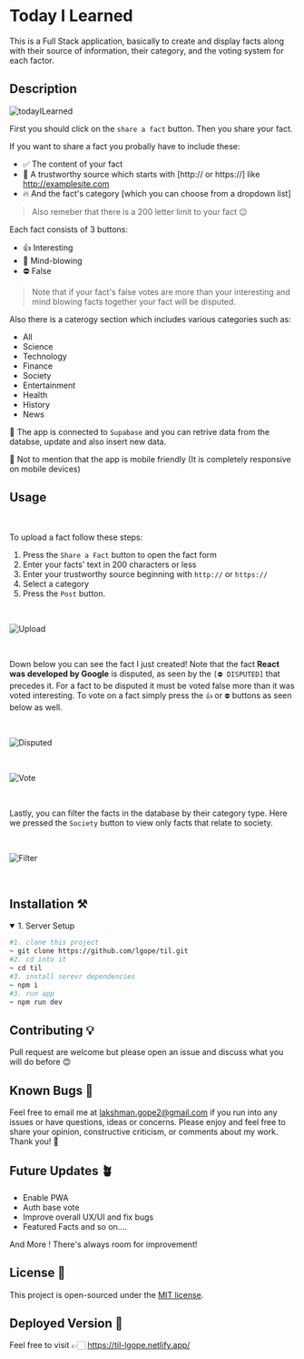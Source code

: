 # Today I Learned

This is a Full Stack application, basically to create and display facts along with their source of information, their category, and the voting system for each factor.

## Description

![todayILearned](https://github.com/lgope/til/assets/58518192/60518a7b-4c23-4538-b574-96a7e5273fac)

First you should click on the `share a fact` button. Then you share your fact.

If you want to share a fact you probally have to include these:

- ✅ The content of your fact
- 🚀 A trustworthy source which starts with [http:// or https://] like http://examplesite.com
- 🔥 And the fact's category [which you can choose from a dropdown list]

> Also remeber that there is a 200 letter limit to your fact 😉

Each fact consists of 3 buttons:

- 👍 Interesting
- 🤯 Mind-blowing
- ⛔ False

> Note that if your fact's false votes are more than your interesting and mind blowing facts together your fact will be disputed.

Also there is a caterogy section which includes various categories such as:

- All
- Science
- Technology
- Finance
- Society
- Entertainment
- Health
- History
- News

🔺 The app is connected to `Supabase` and you can retrive data from the databse, update and also insert new data.

🔹 Not to mention that the app is mobile friendly (It is completely responsive on mobile devices)


## Usage

<br>

To upload a fact follow these steps:

1. Press the `Share a Fact` button to open the fact form
2. Enter your facts' text in 200 characters or less
3. Enter your trustworthy source beginning with `http://` or `https://`
4. Select a category
5. Press the `Post` button.

<br>

![Upload](https://github.com/lgope/til/assets/58518192/fff8c27e-53e3-4ec8-928d-b3195133e6ad)

<br>

Down below you can see the fact I just created! Note that the fact **React was developed by Google** is disputed, as seen by the `[⛔️ DISPUTED]` that precedes it. For a fact to be disputed it must be voted false more than it was voted interesting. To vote on a fact simply press the `👍` or `⛔️` buttons as seen below as well.

<br>

![Disputed](https://github.com/lgope/til/assets/58518192/ceb4c5f6-34fc-4308-b207-ad95244aac82)

<br>

![Vote](https://github.com/lgope/til/assets/58518192/11e123ee-3258-4402-85d8-0ef53b8c379d)

<br>

Lastly, you can filter the facts in the database by their category type. Here we pressed the `Society` button to view only facts that relate to society.

<br>

![Filter](https://github.com/lgope/til/assets/58518192/aa7a5b2c-8112-4640-b2bd-8719a8ce8ddd)

<br>


## Installation ⚒️
<details open>
<summary>1. Server Setup</summary>

```bash
#1. clone this project
~ git clone https://github.com/lgope/til.git
#2. cd into it
~ cd til
#3. install serevr dependencies
~ npm i
#3. run app
~ npm run dev
```
</details>

## Contributing 💡
Pull request are welcome but please open an issue and discuss what you will do before 😊

## Known Bugs 🚨

Feel free to email me at lakshman.gope2@gmail.com if you run into any issues or have questions, ideas or concerns. Please enjoy
and feel free to share your opinion, constructive criticism, or comments about my work. Thank you! 🙂

## Future Updates 🪴

- Enable PWA
- Auth base vote
- Improve overall UX/UI and fix bugs
- Featured Facts and so on....

And More ! There's always room for improvement!

## License 📄
This project is open-sourced under the [MIT license](https://opensource.org/licenses/MIT).

## Deployed Version 🚀

Feel free to visit 👉🏻 https://til-lgope.netlify.app/
